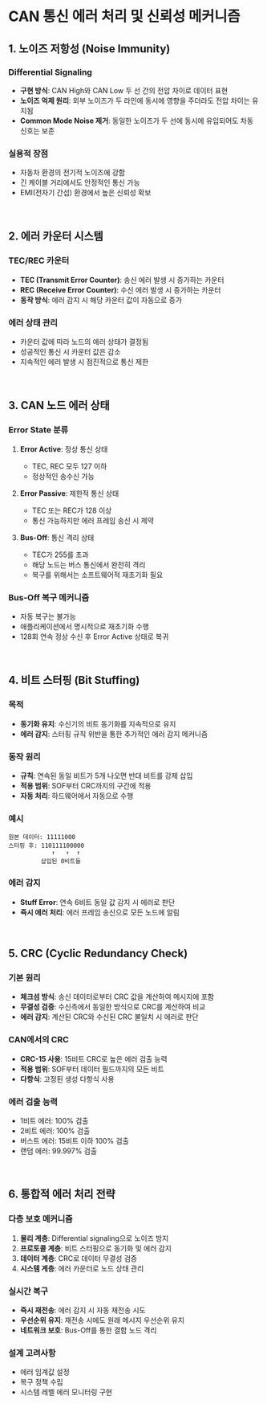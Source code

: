 # CAN 통신 에러 처리 및 신뢰성 메커니즘

## 1. 노이즈 저항성 (Noise Immunity)

### Differential Signaling
- **구현 방식**: CAN High와 CAN Low 두 선 간의 전압 차이로 데이터 표현
- **노이즈 억제 원리**: 외부 노이즈가 두 라인에 동시에 영향을 주더라도 전압 차이는 유지됨
- **Common Mode Noise 제거**: 동일한 노이즈가 두 선에 동시에 유입되어도 차동 신호는 보존

### 실용적 장점
- 자동차 환경의 전기적 노이즈에 강함
- 긴 케이블 거리에서도 안정적인 통신 가능
- EMI(전자기 간섭) 환경에서 높은 신뢰성 확보

<br>

## 2. 에러 카운터 시스템

### TEC/REC 카운터
- **TEC (Transmit Error Counter)**: 송신 에러 발생 시 증가하는 카운터
- **REC (Receive Error Counter)**: 수신 에러 발생 시 증가하는 카운터
- **동작 방식**: 에러 감지 시 해당 카운터 값이 자동으로 증가

### 에러 상태 관리
- 카운터 값에 따라 노드의 에러 상태가 결정됨
- 성공적인 통신 시 카운터 값은 감소
- 지속적인 에러 발생 시 점진적으로 통신 제한

<br>

## 3. CAN 노드 에러 상태

### Error State 분류
1. **Error Active**: 정상 통신 상태
   - TEC, REC 모두 127 이하
   - 정상적인 송수신 가능

2. **Error Passive**: 제한적 통신 상태
   - TEC 또는 REC가 128 이상
   - 통신 가능하지만 에러 프레임 송신 시 제약

3. **Bus-Off**: 통신 격리 상태
   - TEC가 255를 초과
   - 해당 노드는 버스 통신에서 완전히 격리
   - 복구를 위해서는 소프트웨어적 재초기화 필요

### Bus-Off 복구 메커니즘
- 자동 복구는 불가능
- 애플리케이션에서 명시적으로 재초기화 수행
- 128회 연속 정상 수신 후 Error Active 상태로 복귀

<br>

## 4. 비트 스터핑 (Bit Stuffing)

### 목적
- **동기화 유지**: 수신기의 비트 동기화를 지속적으로 유지
- **에러 감지**: 스터핑 규칙 위반을 통한 추가적인 에러 감지 메커니즘

### 동작 원리
- **규칙**: 연속된 동일 비트가 5개 나오면 반대 비트를 강제 삽입
- **적용 범위**: SOF부터 CRC까지의 구간에 적용
- **자동 처리**: 하드웨어에서 자동으로 수행

### 예시
```
원본 데이터: 11111000
스터핑 후: 110111100000
            ↑   ↑  ↑
         삽입된 0비트들
```

### 에러 감지
- **Stuff Error**: 연속 6비트 동일 값 감지 시 에러로 판단
- **즉시 에러 처리**: 에러 프레임 송신으로 모든 노드에 알림

<br>

## 5. CRC (Cyclic Redundancy Check)

### 기본 원리
- **체크섬 방식**: 송신 데이터로부터 CRC 값을 계산하여 메시지에 포함
- **무결성 검증**: 수신측에서 동일한 방식으로 CRC를 계산하여 비교
- **에러 감지**: 계산된 CRC와 수신된 CRC 불일치 시 에러로 판단

### CAN에서의 CRC
- **CRC-15 사용**: 15비트 CRC로 높은 에러 검출 능력
- **적용 범위**: SOF부터 데이터 필드까지의 모든 비트
- **다항식**: 고정된 생성 다항식 사용

### 에러 검출 능력
- 1비트 에러: 100% 검출
- 2비트 에러: 100% 검출  
- 버스트 에러: 15비트 이하 100% 검출
- 랜덤 에러: 99.997% 검출

<br>

## 6. 통합적 에러 처리 전략

### 다층 보호 메커니즘
1. **물리 계층**: Differential signaling으로 노이즈 방지
2. **프로토콜 계층**: 비트 스터핑으로 동기화 및 에러 감지
3. **데이터 계층**: CRC로 데이터 무결성 검증
4. **시스템 계층**: 에러 카운터로 노드 상태 관리

### 실시간 복구
- **즉시 재전송**: 에러 감지 시 자동 재전송 시도
- **우선순위 유지**: 재전송 시에도 원래 메시지 우선순위 유지
- **네트워크 보호**: Bus-Off를 통한 결함 노드 격리

### 설계 고려사항
- 에러 임계값 설정
- 복구 정책 수립
- 시스템 레벨 에러 모니터링 구현